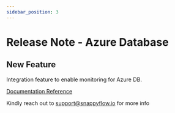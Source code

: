 ```yaml
---
sidebar_position: 3 
---
```

# Release Note - Azure Database

## New Feature

Integration feature to enable monitoring for Azure DB.

[Documentation Reference](/docs/Integrations/plugin/azuredb)

Kindly reach out to [support@snappyflow.io](mailto:support@snappyflow.io) for more info

